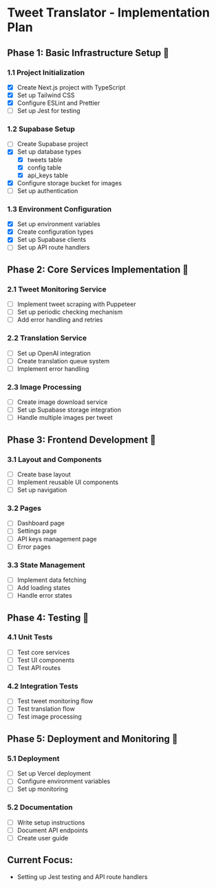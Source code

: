 # Tweet Translator - Implementation Plan

## Phase 1: Basic Infrastructure Setup 🔄
### 1.1 Project Initialization
- [x] Create Next.js project with TypeScript
- [x] Set up Tailwind CSS
- [x] Configure ESLint and Prettier
- [ ] Set up Jest for testing

### 1.2 Supabase Setup
- [ ] Create Supabase project
- [x] Set up database types
  - [x] tweets table
  - [x] config table
  - [x] api_keys table
- [x] Configure storage bucket for images
- [ ] Set up authentication

### 1.3 Environment Configuration
- [x] Set up environment variables
- [x] Create configuration types
- [x] Set up Supabase clients
- [ ] Set up API route handlers

## Phase 2: Core Services Implementation 🔄
### 2.1 Tweet Monitoring Service
- [ ] Implement tweet scraping with Puppeteer
- [ ] Set up periodic checking mechanism
- [ ] Add error handling and retries

### 2.2 Translation Service
- [ ] Set up OpenAI integration
- [ ] Create translation queue system
- [ ] Implement error handling

### 2.3 Image Processing
- [ ] Create image download service
- [ ] Set up Supabase storage integration
- [ ] Handle multiple images per tweet

## Phase 3: Frontend Development 🔄
### 3.1 Layout and Components
- [ ] Create base layout
- [ ] Implement reusable UI components
- [ ] Set up navigation

### 3.2 Pages
- [ ] Dashboard page
- [ ] Settings page
- [ ] API keys management page
- [ ] Error pages

### 3.3 State Management
- [ ] Implement data fetching
- [ ] Add loading states
- [ ] Handle error states

## Phase 4: Testing 🔄
### 4.1 Unit Tests
- [ ] Test core services
- [ ] Test UI components
- [ ] Test API routes

### 4.2 Integration Tests
- [ ] Test tweet monitoring flow
- [ ] Test translation flow
- [ ] Test image processing

## Phase 5: Deployment and Monitoring 🔄
### 5.1 Deployment
- [ ] Set up Vercel deployment
- [ ] Configure environment variables
- [ ] Set up monitoring

### 5.2 Documentation
- [ ] Write setup instructions
- [ ] Document API endpoints
- [ ] Create user guide

## Current Focus:
- Setting up Jest testing and API route handlers 